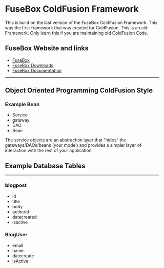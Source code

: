 
# FuseBox ColdFusion Framework

This is build on the last version of the FuseBox ColdFusion Framework.  This was the first framework that was created for ColdFusion. This is an old Framework. Only learn this if you are maintaining old ColdFusion Code.

## FuseBox Website and links
* [FuseBox](http://www.fusebox.org)
* [FuseBox Downloads](http://www.fusebox.org/index.cfm/fusebox-downloads/)
* [FuseBox Documentation](http://www.fusebox.org/index.cfm/documentation/)

---

## Object Oriented Programming ColdFusion Style
### Example Bean 

* Service 
* gateway
* DAO 
* Bean

The service objects are an abstraction layer that 
"hides" the gateways/DAOs/beans (your model) and 
provides a simpler layer of interaction with the 
rest of your application.

## Example Database Tables 
---
### blogpost
* id
* title
* body
* authorid
* datecreated
* isactive

### BlogUser
* email
* name
* datecreate
* isActive

